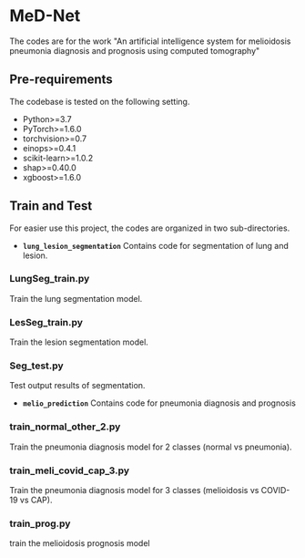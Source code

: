 # MeD-Net
The codes are for the work "An artificial intelligence system for melioidosis pneumonia diagnosis and prognosis using computed tomography"

## Pre-requirements
The codebase is tested on the following setting.
* Python>=3.7
* PyTorch>=1.6.0
* torchvision>=0.7
* einops>=0.4.1
* scikit-learn>=1.0.2
* shap>=0.40.0
* xgboost>=1.6.0

## Train and Test
For easier use this project, the codes are organized in two sub-directories.
* **`lung_lesion_segmentation`**
Contains code for segmentation of lung and lesion.
### LungSeg_train.py 
Train the lung segmentation model.
### LesSeg_train.py 
Train the lesion segmentation model.
### Seg_test.py
Test output results of segmentation.

* **`melio_prediction`**
Contains code for pneumonia diagnosis and prognosis
### train_normal_other_2.py 
Train the pneumonia diagnosis model for 2 classes (normal vs pneumonia).
### train_meli_covid_cap_3.py 
Train the pneumonia diagnosis model for 3 classes (melioidosis vs COVID-19 vs CAP).
### train_prog.py
train the melioidosis prognosis model
